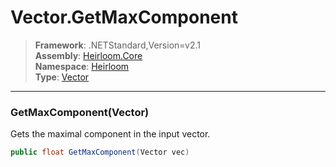 # Vector.GetMaxComponent

> **Framework**: .NETStandard,Version=v2.1  
> **Assembly**: [Heirloom.Core][0]  
> **Namespace**: [Heirloom][0]  
> **Type**: [Vector][1]  

--------------------------------------------------------------------------------

### GetMaxComponent(Vector)

Gets the maximal component in the input vector.

```cs
public float GetMaxComponent(Vector vec)
```

[0]: ..\Heirloom.Core.md
[1]: Heirloom.Vector.md
